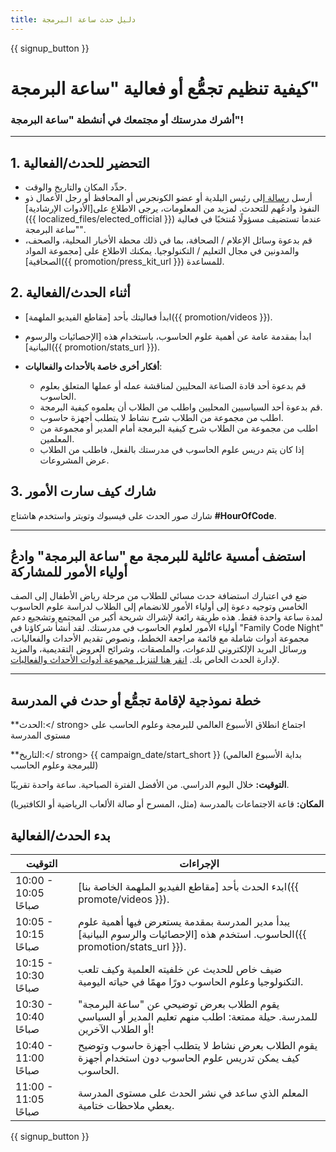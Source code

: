 ```yaml
---
title: دليل حدث ساعة البرمجة
---
```


{{ signup_button }}

# كيفية تنظيم تجمُّع أو فعالية "ساعة البرمجة"

### أشرك مدرستك أو مجتمعك في أنشطة "ساعة البرمجة"!

* * *

## 1. التحضير للحدث/الفعالية

- حدِّد المكان والتاريخ والوقت.
- أرسل [رسالة ](https://hourofcode.com/promote/resources#sample-emails) إلى رئيس البلدية أو عضو الكونجرس أو المحافظ أو رجل الأعمال ذو النفوذ وادعُهم للتحدث. لمزيد من المعلومات، يرجى الاطلاع على[الأدوات الإرشادية]({{ localized_files/elected_official }}) عندما تستضيف مسؤولًا مُنتخبًا في فعالية "ساعة البرمجة".
- قم بدعوة وسائل الإعلام / الصحافة، بما في ذلك محطة الأخبار المحلية، والصحف، والمدونين في مجال التعليم / التكنولوجيا. يمكنك الاطلاع على [مجموعة المواد الصحافية]({{ promotion/press_kit_url }}) للمساعدة.

## 2. أثناء الحدث/الفعالية

- ابدأ فعاليتك بأحد [مقاطع الفيديو الملهمة]({{ promotion/videos }}).
- ابدأ بمقدمة عامة عن أهمية علوم الحاسوب، باستخدام هذه [الإحصائيات والرسوم البيانية]({{ promotion/stats_url }}).   
      
    
- **أفكار أخرى خاصة بالأحداث والفعاليات**: 
    - قم بدعوة أحد قادة الصناعة المحليين لمناقشة عمله أو عملها المتعلق بعلوم الحاسوب.
    - قم بدعوة أحد السياسيين المحليين واطلب من الطلاب أن يعلموه كيفية البرمجة.
    - اطلب من مجموعة من الطلاب شرح نشاط لا يتطلب أجهزة حاسوب.
    - اطلب من مجموعة من الطلاب شرح كيفية البرمجة أمام المدير أو مجموعة من المعلمين.
    - إذا كان يتم دريس علوم الحاسوب في مدرستك بالفعل، فاطلب من الطلاب عرض المشروعات.

## 3. شارك كيف سارت الأمور

شارك صور الحدث على فيسبوك وتويتر واستخدم هاشتاج **#HourOfCode**.

* * *

## استضف أمسية عائلية للبرمجة مع "ساعة البرمجة" وادعُ أولياء الأمور للمشاركة

ضع في اعتبارك استضافة حدث مسائي للطلاب من مرحلة رياض الأطفال إلى الصف الخامس وتوجيه دعوة إلى أولياء الأمور للانضمام إلى الطلاب لدراسة علوم الحاسوب لمدة ساعة واحدة فقط. هذه طريقة رائعة لإشراك شريحة أكبر من المجتمع وتشجيع دعم أولياء الأمور لعلوم الحاسوب في مدرستك. لقد أنشأ شركاؤنا في "Family Code Night" مجموعة أدوات شاملة مع قائمة مراجعة الخطط، ونصوص تقديم الأحداث والفعاليات، ورسائل البريد الإلكتروني للدعوات، والملصقات، وشرائح العروض التقديمية، والمزيد لإدارة الحدث الخاص بك. [انقر هنا لتنزيل مجموعة أدوات الأحداث والفعاليات](http://www.familycodenight.org/DownloadCodeDotOrg.html).

* * *

## خطة نموذجية لإقامة تجمُّع أو حدث في المدرسة

**الحدث:</ strong> اجتماع انطلاق الأسبوع العالمي للبرمجة وعلوم الحاسب على مستوى المدرسة</p> 

**التاريخ:</ strong> {{ campaign_date/start_short }} (بداية الأسبوع العالمي للبرمجة وعلوم الحاسب)</p> 

**التوقيت:** خلال اليوم الدراسي. من الأفضل الفترة الصباحية. ساعة واحدة تقريبًا.

**المكان:** قاعة الاجتماعات بالمدرسة (مثل، المسرح أو صالة الألعاب الرياضية أو الكافتيريا)

## بدء الحدث/الفعالية

| التوقيت              | الإجراءات                                                                                                                     |
| -------------------- | ----------------------------------------------------------------------------------------------------------------------------- |
| 10:00 - 10:05 صباحًا | ابدء الحدث بأحد [مقاطع الفيديو الملهمة الخاصة بنا]({{ promote/videos }}).                                                     |
| 10:05 - 10:15 صباحًا | يبدأ مدير المدرسة بمقدمة يستعرض فيها أهمية علوم الحاسوب. استخدم هذه [الإحصائيات والرسوم البيانية]({{ promotion/stats_url }}). |
| 10:15 - 10:30 صباحًا | ضيف خاص للحديث عن خلفيته العلمية وكيف تلعب التكنولوجيا وعلوم الحاسوب دورًا مهمًا في حياته اليومية.                            |
| 10:30 - 10:40 صباحًا | يقوم الطلاب بعرض توضيحي عن "ساعة البرمجة" للمدرسة. حيلة ممتعة: اطلب منهم تعليم المدير أو السياسي أو الطلاب الآخرين!           |
| 10:40 - 11:00 صباحًا | يقوم الطلاب بعرض نشاط لا يتطلب أجهزة حاسوب وتوضيح كيف يمكن تدريس علوم الحاسوب دون استخدام أجهزة الحاسوب.                      |
| 11:00 - 11:05 صباحًا | المعلم الذي ساعد في نشر الحدث على مستوى المدرسة يعطي ملاحظات ختامية.                                                          |

{{ signup_button }}